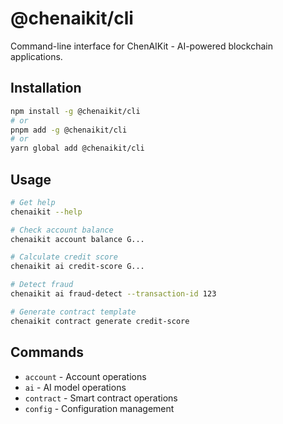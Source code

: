 # @chenaikit/cli

Command-line interface for ChenAIKit - AI-powered blockchain applications.

## Installation

```bash
npm install -g @chenaikit/cli
# or
pnpm add -g @chenaikit/cli
# or
yarn global add @chenaikit/cli
```

## Usage

```bash
# Get help
chenaikit --help

# Check account balance
chenaikit account balance G...

# Calculate credit score
chenaikit ai credit-score G...

# Detect fraud
chenaikit ai fraud-detect --transaction-id 123

# Generate contract template
chenaikit contract generate credit-score
```

## Commands

- `account` - Account operations
- `ai` - AI model operations
- `contract` - Smart contract operations
- `config` - Configuration management
